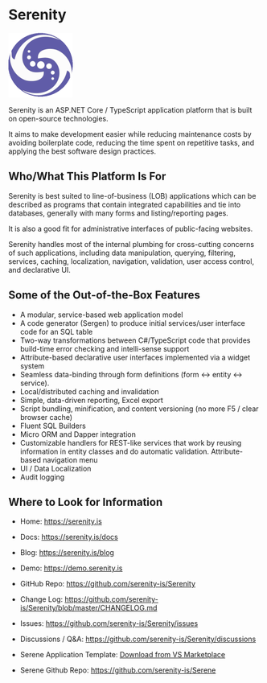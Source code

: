 # Serenity

![Serenity Logo](package-icon.png) 

Serenity is an ASP.NET Core / TypeScript application platform that is built on open-source technologies.

It aims to make development easier while reducing maintenance costs by avoiding boilerplate code, reducing the time spent on repetitive tasks, and applying the best software design practices.

## Who/What This Platform Is For

Serenity is best suited to line-of-business (LOB) applications which can be described as programs that contain integrated capabilities and tie into databases, generally with many forms and listing/reporting pages.

It is also a good fit for administrative interfaces of public-facing websites.

Serenity handles most of the internal plumbing for cross-cutting concerns of such applications, including data manipulation, querying, filtering, services, caching, localization, navigation, validation, user access control, and declarative UI.

## Some of the Out-of-the-Box Features
- A modular, service-based web application model
- A code generator (Sergen) to produce initial services/user interface code for an SQL table
- Two-way transformations between C#/TypeScript code that provides build-time error checking and intelli-sense support
- Attribute-based declarative user interfaces implemented via a widget system
- Seamless data-binding through form definitions (form <-> entity <-> service).
- Local/distributed caching and invalidation
- Simple, data-driven reporting, Excel export
- Script bundling, minification, and content versioning (no more F5 / clear browser cache)
- Fluent SQL Builders
- Micro ORM and Dapper integration
- Customizable handlers for REST-like services that work by reusing information in entity classes and do automatic validation.
Attribute-based navigation menu
- UI / Data Localization
- Audit logging

## Where to Look for Information

- Home: https://serenity.is
- Docs: https://serenity.is/docs
- Blog: https://serenity.is/blog
- Demo: https://demo.serenity.is

- GitHub Repo: https://github.com/serenity-is/Serenity
- Change Log: https://github.com/serenity-is/Serenity/blob/master/CHANGELOG.md 
- Issues: https://github.com/serenity-is/Serenity/issues
- Discussions / Q&A: https://github.com/serenity-is/Serenity/discussions

- Serene Application Template:
[Download from VS Marketplace](https://marketplace.visualstudio.com/items?itemName=VolkanCeylan.SereneSerenityApplicationTemplate)
- Serene Github Repo: https://github.com/serenity-is/Serene
